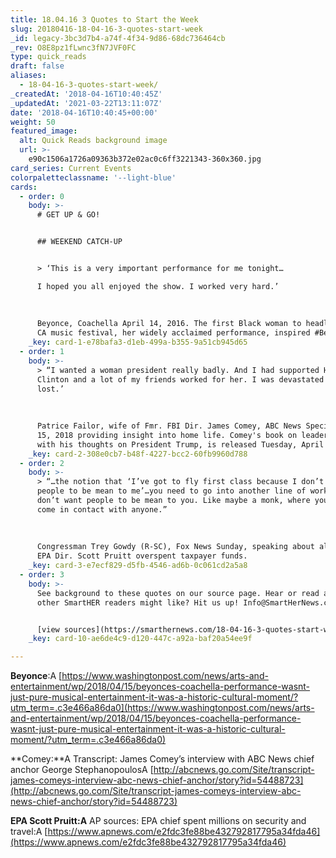 ```yaml
---
title: 18.04.16 3 Quotes to Start the Week
slug: 20180416-18-04-16-3-quotes-start-week
_id: legacy-3bc3d7b4-a74f-4f34-9d86-68dc736464cb
_rev: O8E8pz1fLwnc3fN7JVF0FC
type: quick_reads
draft: false
aliases:
  - 18-04-16-3-quotes-start-week/
_createdAt: '2018-04-16T10:40:45Z'
_updatedAt: '2021-03-22T13:11:07Z'
date: '2018-04-16T10:40:45+00:00'
weight: 50
featured_image:
  alt: Quick Reads background image
  url: >-
    e90c1506a1726a09363b372e02ac0c6ff3221343-360x360.jpg
card_series: Current Events
colorpaletteclassname: '--light-blue'
cards:
  - order: 0
    body: >-
      # GET UP & GO!


      ## WEEKEND CATCH-UP


      > ‘This is a very important performance for me tonight…  

      I hoped you all enjoyed the show. I worked very hard.’  
        
        
        
      Beyonce, Coachella April 14, 2016. The first Black woman to headline the
      CA music festival, her widely acclaimed performance, inspired #Beychella
    _key: card-1-e78bafa3-d1eb-499a-b355-9a51cb945d65
  - order: 1
    body: >-
      > “I wanted a woman president really badly. And I had supported Hillary
      Clinton and a lot of my friends worked for her. I was devastated when she
      lost.’  
        
        
        
      Patrice Failor, wife of Fmr. FBI Dir. James Comey, ABC News Special, April
      15, 2018 providing insight into home life. Comey's book on leadership,
      with his thoughts on President Trump, is released Tuesday, April 17th.
    _key: card-2-308e0cb7-b48f-4227-bcc2-60fb9960d788
  - order: 2
    body: >-
      > “…the notion that ‘I’ve got to fly first class because I don’t want
      people to be mean to me’…you need to go into another line of work if you
      don’t want people to be mean to you. Like maybe a monk, where you don’t
      come in contact with anyone.”  
        
        
        
      Congressman Trey Gowdy (R-SC), Fox News Sunday, speaking about allegations
      EPA Dir. Scott Pruitt overspent taxpayer funds.
    _key: card-3-e7ecf829-d5fb-4546-ad6b-0c061cd2a5a8
  - order: 3
    body: >-
      See background to these quotes on our source page. Hear or read any quotes
      other SmartHER readers might like? Hit us up! Info@SmartHerNews.com.


      [view sources](https://smarthernews.com/18-04-16-3-quotes-start-week/)
    _key: card-10-ae6de4c9-d120-447c-a92a-baf20a54ee9f

---
```

**Beyonce**:A [https://www.washingtonpost.com/news/arts-and-entertainment/wp/2018/04/15/beyonces-coachella-performance-wasnt-just-pure-musical-entertainment-it-was-a-historic-cultural-moment/?utm_term=.c3e466a86da0](https://www.washingtonpost.com/news/arts-and-entertainment/wp/2018/04/15/beyonces-coachella-performance-wasnt-just-pure-musical-entertainment-it-was-a-historic-cultural-moment/?utm_term=.c3e466a86da0)

**Comey:**A Transcript: James Comey’s interview with ABC News chief anchor George StephanopoulosA [http://abcnews.go.com/Site/transcript-james-comeys-interview-abc-news-chief-anchor/story?id=54488723](http://abcnews.go.com/Site/transcript-james-comeys-interview-abc-news-chief-anchor/story?id=54488723)

**EPA Scott Pruitt:A** AP sources: EPA chief spent millions on security and travel:A [https://www.apnews.com/e2fdc3fe88be432792817795a34fda46](https://www.apnews.com/e2fdc3fe88be432792817795a34fda46)